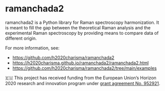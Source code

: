 # ramanchada2

ramanchada2 is a Python library for Raman spectroscopy harmonization. It is meant to fill the gap between the theoretical Raman analysis and the experimental Raman spectroscopy by providing means to compare data of different origin.

For more information, see:
* https://github.com/h2020charisma/ramanchada2
* https://h2020charisma.github.io/ramanchada2/ramanchada2.html
* https://github.com/h2020charisma/ramanchada2/tree/main/examples

🇪🇺 This project has received funding from the European Union’s Horizon 2020 research and innovation program under [grant agreement No. 952921](https://cordis.europa.eu/project/id/952921).
